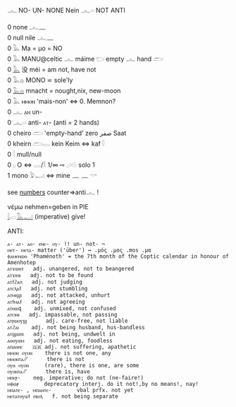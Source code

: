 𓂜 NO- UN- NONE Nein  𓂜𓏏 NOT ANTI

0 none 𓂜𓈖  
0 null nile 𓂜𓈖  
0 𓅓 Ma = µo = NO  
0 𓅓 MANU@celtic 𓂜 máime 𓂬 empty 𓂜 hand 𓂧  
0 [𓅓](Musen) 没 méi = am not, have not  
0 𓅓𓐍 MONO ⋍ sole'ly  
0 [𓅓𓐍](𓅓𓐍) mnacht = nought,nix, new-moon  
0 𓅓 ⲙⲙⲟⲛ  'mais-non' ⇔ 0. Memnon?  
0 𓂜 ⲁⲛ un-  
0 𓂜𓏏 anti-  ⲁⲧ-   (anti = 2 hands)  
0 cheiro 𓂧 'empty-hand' zero صفر Saat  
0 kheirn 𓂧𓂋 kein Keim ⇔ kaf 𓎫  
0 𓎫 mull/null  
0 𓊪 O ⇔ 𓂋/𓎛 1/∞ ⇨ 𓈒𓏸𓇳 solo 1  
1 mono 𓅱𓂝 ⇔ mine 𓈖  𓈖  𓎡  

see [numbers](Numbers) counter=>anti𓂜 !  

νέμω nehmen=geben in PIE  
[𓇋](𓇋)𓐝[𓅓](𓅓)[𓂝](𓂝) (imperative) give!  

ANTI:
```
ⲁ- ⲁⲧ- ⲁⲑ- ⲉⲛⲉ- ⲟⲩ- !! un- not- ¬
ⲙⲉⲧ- ⲙⲉⲧⲁ- matter ('über') ↔ .μός .μος .mos .μα
ⲫⲁⲙⲉⲛⲱⲑ	'Phaménoth' = the 7th month of the Coptic calendar in honour of Amenhotep
ⲁⲧϫⲱⲛⲧ 	 adj. unangered, not to beangered
ⲁⲧϫⲓⲙⲓ 	 adj. not to be found
ⲁⲧϯϩⲁⲡ 	 adj. not judging
ⲁⲧⲥⲗⲁϯ 	 adj. not stumbling
ⲁⲧⲙⲓϣⲓ 	 adj. not attacked, unhurt
ⲁⲧϯⲙⲁϯ 	 adj. not agreeing
ⲁⲧⲑⲱq	 adj. unmixed, not confused
ⲁⲧⲥⲓⲛⲓ 	 adj. impassable, not passing
ⲁⲧⲣⲱⲟⲩϣ 	 adj. care-free, not liable
ⲁⲧϩⲁⲓ 	 adj. not being husband, hus-bandless
ⲁⲧϣⲱⲡⲓ 	 adj. not being, undwelt in
ⲁⲑⲟⲩⲱⲙ 	 adj. not eating, foodless
ⲁⲡⲁⲑⲏⲥ 	 🇬🇷 adj. not suffering, apathetic
ⲙⲙⲟⲛ ⲟⲩⲟⲛ 	 there is not one, any
ⲙⲙⲟⲛⲧⲁ⳼ 	 there is not
ⲟⲩⲛ ⲟⲩⲟⲛ 	 (rare), there is one, are some
ⲟⲩⲟⲛⲧⲁ⳼ 	 there is, have
ⲙⲡⲉⲣ- 	 neg. imperative; do not (ne-faire!)
ⲙⲫⲱⲣ 	 	deprecatory interj. do it not!,by no means!, nay!
ⲙⲡⲁⲧⲉ- , ⲙⲡⲁⲛⲧⲉ- 	 	vbal prfx. not yet
ⲙⲉⲧⲁⲧⲟⲩⲱϯ ⲉⲃⲟⲗ	 f. not being separate
```
